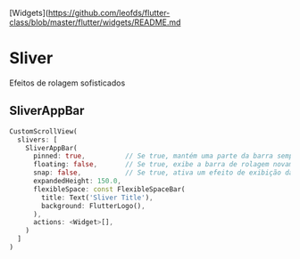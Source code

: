 [Widgets](https://github.com/leofds/flutter-class/blob/master/flutter/widgets/README.md

# Sliver

Efeitos de rolagem sofisticados

## SliverAppBar

```dart
CustomScrollView(
  slivers: [
    SliverAppBar(      
      pinned: true,          // Se true, mantém uma parte da barra sempre visível no início da rolagem
      floating: false,       // Se true, exibe a barra de rolagem novamente nomovimento contrário
      snap: false,           // Se true, ativa um efeito de exibição da barra
      expandedHeight: 150.0,
      flexibleSpace: const FlexibleSpaceBar(
        title: Text('Sliver Title'),
        background: FlutterLogo(),
      ),
      actions: <Widget>[],
    )
  ]
)
```
